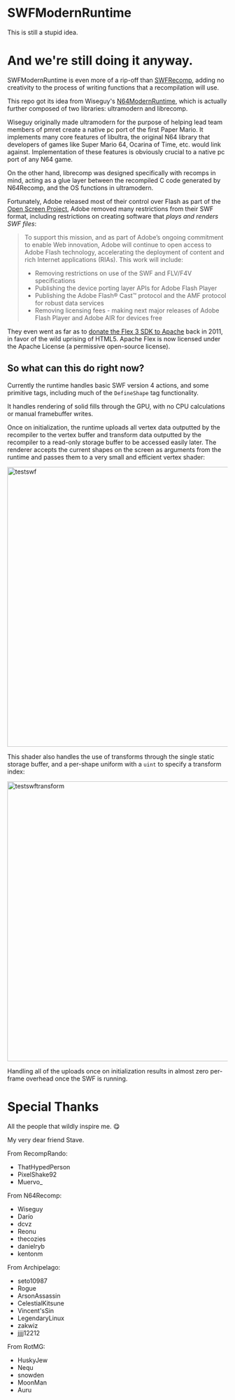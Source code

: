 # SWFModernRuntime

This is still a stupid idea.

# And we're still doing it anyway.

SWFModernRuntime is even more of a rip-off than [SWFRecomp](https://github.com/SWFRecomp/SWFRecomp), adding no creativity to the process of writing functions that a recompilation will use.

This repo got its idea from Wiseguy's [N64ModernRuntime](https://github.com/N64Recomp/N64ModernRuntime), which is actually further composed of two libraries: ultramodern and librecomp.

Wiseguy originally made ultramodern for the purpose of helping lead team members of pmret create a native pc port of the first Paper Mario. It implements many core features of libultra, the original N64 library that developers of games like Super Mario 64, Ocarina of Time, etc. would link against. Implementation of these features is obviously crucial to a native pc port of any N64 game.

On the other hand, librecomp was designed specifically with recomps in mind, acting as a glue layer between the recompiled C code generated by N64Recomp, and the OS functions in ultramodern.

Fortunately, Adobe released most of their control over Flash as part of the [Open Screen Project](https://web.archive.org/web/20080506095459/http://www.adobe.com/aboutadobe/pressroom/pressreleases/200804/050108AdobeOSP.html), Adobe removed many restrictions from their SWF format, including restrictions on creating software that _plays and renders SWF files_:

> To support this mission, and as part of Adobe’s ongoing commitment to enable Web innovation, Adobe will continue to open access to Adobe Flash technology, accelerating the deployment of content and rich Internet applications (RIAs). This work will include:
> 
> - Removing restrictions on use of the SWF and FLV/F4V specifications
> - Publishing the device porting layer APIs for Adobe Flash Player
> - Publishing the Adobe Flash® Cast™ protocol and the AMF protocol for robust data services
> - Removing licensing fees - making next major releases of Adobe Flash Player and Adobe AIR for devices free

They even went as far as to [donate the Flex 3 SDK to Apache](https://www.pcworld.com/article/478324/adobe_donates_flex_to_apache-2.html) back in 2011, in favor of the wild uprising of HTML5. Apache Flex is now licensed under the Apache License (a permissive open-source license).

## So what can this do right now?

Currently the runtime handles basic SWF version 4 actions, and some primitive
tags, including much of the `DefineShape` tag functionality.

It handles rendering of solid fills through the GPU, with no CPU calculations
or manual framebuffer writes.

Once on initialization, the runtime uploads all vertex data outputted by the
recompiler to the vertex buffer and transform data outputted by the recompiler
to a read-only storage buffer to be accessed easily later. The renderer accepts
the current shapes on the screen as arguments from the runtime and passes them
to a very small and efficient vertex shader:

<img width="801" height="639" alt="testswf" src="https://github.com/user-attachments/assets/82f36718-c718-46b1-a563-dfb11853ab7e" />

This shader also handles the use of transforms through the single static
storage buffer, and a per-shape uniform with a `uint` to specify a transform
index:

<img width="801" height="639" alt="testswftransform" src="https://github.com/user-attachments/assets/c90e46b0-3319-4d64-8deb-eb52762a5e17" />

Handling all of the uploads once on initialization results in almost zero
per-frame overhead once the SWF is running.

# Special Thanks

All the people that wildly inspire me. 😋

My very dear friend Stave.

From RecompRando:
- ThatHypedPerson
- PixelShake92
- Muervo_

From N64Recomp:

- Wiseguy
- Darío
- dcvz
- Reonu
- thecozies
- danielryb
- kentonm

From Archipelago:

- seto10987
- Rogue
- ArsonAssassin
- CelestialKitsune
- Vincent'sSin
- LegendaryLinux
- zakwiz
- jjjj12212

From RotMG:

- HuskyJew
- Nequ
- snowden
- MoonMan
- Auru
